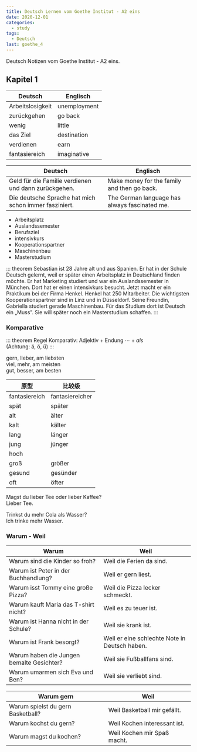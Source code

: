 ```yaml
---
title: Deutsch Lernen vom Goethe Institut - A2 eins
date: 2020-12-01
categories:
  - study
tags:
  - Deutsch
last: goethe_4
---
```


Deutsch Notizen vom Goethe Institut - A2 eins.

<!-- more -->

## Kapitel 1

| Deutsch          | Englisch     |
| ---------------- | ------------ |
| Arbeitslosigkeit | unemployment |
| zurückgehen      | go back      |
| wenig            | little       |
| das Ziel         | destination  |
| verdienen        | earn         |
| fantasiereich    | imaginative  |

| Deutsch                                               | Englisch                                      |
| ----------------------------------------------------- | --------------------------------------------- |
| Geld für die Familie verdienen und dann zurückgehen.  | Make money for the family and then go back.   |
| Die deutsche Sprache hat mich schon immer fasziniert. | The German language has always fascinated me. |

- Arbeitsplatz
- Auslandssemester
- Berufsziel
- intensivkurs
- Kooperationspartner
- Maschinenbau
- Masterstudium

::: theorem
Sebastian ist 28 Jahre alt und aus Spanien. Er hat in der Schule Deutsch gelernt, weil er später einen Arbeitsplatz in Deutschland finden möchte. Er hat Marketing studiert und war ein Auslandssemester in München. Dort hat er einen intensivkurs besucht. Jetzt macht er ein Praktikum bei der Firma Henkel. Henkel hat 250 Mitarbeiter. Die wichtigsten Kooperationspartner sind in Linz und in Düsseldorf. Seine Freundin, Gabriella studiert gerade Maschinenbau. Für das Studium dort ist Deutsch ein „Muss”. Sie will später noch ein Masterstudium schaffen.
:::

### Komparative

::: theorem Regel
Komparativ: Adjektiv + Endung $\cdots$ + _als_  
(Achtung: ä, ö, ü)
:::

gern, lieber, am liebsten  
viel, mehr, am meisten  
gut, besser, am besten

| 原型          | 比较级                        |
| ------------- | ----------------------------- |
| fantasiereich | fantasiereicher               |
| spät          | später                        |
| alt           | älter                         |
| kalt          | kälter                        |
| lang          | länger                        |
| jung          | jünger                        |
| hoch          | <d type="impt" text="höher"/> |
| groß          | größer                        |
| gesund        | gesünder                      |
| oft           | öfter                         |

Magst du lieber Tee oder lieber Kaffee?  
Lieber Tee.

Trinkst du mehr Cola als Wasser?  
Ich trinke mehr Wasser.

### Warum - Weil

| Warum                                     | Weil                                          |
| ----------------------------------------- | --------------------------------------------- |
| Warum sind die Kinder so froh?            | Weil die Ferien da sind.                      |
| Warum ist Peter in der Buchhandlung?      | Weil er gern liest.                           |
| Warum isst Tommy eine große Pizza?        | Weil die Pizza lecker schmeckt.               |
| Warum kauft Maria das T-shirt nicht?      | Weil es zu teuer ist.                         |
| Warum ist Hanna nicht in der Schule?      | Weil sie krank ist.                           |
| Warum ist Frank besorgt?                  | Weil er eine schlechte Note in Deutsch haben. |
| Warum haben die Jungen bemalte Gesichter? | Weil sie Fußballfans sind.                    |
| Warum umarmen sich Eva und Ben?           | Weil sie verliebt sind.                       |

| Warum gern                        | Weil                         |
| --------------------------------- | ---------------------------- |
| Warum spielst du gern Basketball? | Weil Basketball mir gefällt. |
| Warum kochst du gern?             | Weil Kochen interessant ist. |
| Warum magst du kochen?            | Weil Kochen mir Spaß macht.  |
